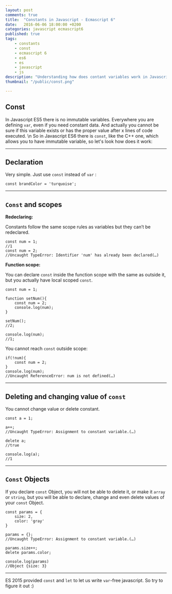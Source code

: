 ```yaml
---
layout: post
comments: true
title:  "Constants in Javascript - Ecmascript 6"
date:   2016-06-06 18:00:00 +0200
categories: javascript ecmascript6 
published: true
tags: 
    - constants
    - const
    - ecmascript 6
    - es6
    - es
    - javascript
    - js
description: "Understanding how does contant variables work in Javascript ecmascript 6. Immutable variables in Javascript"
thumbnail: "/public/const.png"

---
```


## Const

In Javascript ES5 there is no immutable variables. Everywhere you are defining `var`, even if you need constant data. And actually you cannot be sure if this variable exists or has the proper value after x lines of code executed. \n So in Javascript ES6 there is `const`, like the C++ one, which allows you to have immutable variable, so let's look how does it work:  <!--more-->

___

## Declaration

Very simple. Just use `const` instead of `var` :

    const brandColor = 'turquoise';  

___

## `Const` and scopes

**Redeclaring:**

Constants follow the same scope rules as variables but they can’t be redeclared. 

    const num = 1;
    //1
    const num = 2;
    //Uncaught TypeError: Identifier 'num' has already been declared(…)


**Function scope:**

You can declare `const` inside the function scope with the same as outside it, but you actually have local scoped `const`.

    const num = 1;
    
    function setNum(){
        const num = 2;
        console.log(num);
    }
    
    setNum();
    //2;
    
    console.log(num);
    //1;
    
You cannot reach `const` outside scope:

    if(!num){
        const num = 2;
    }
    console.log(num);
    //Uncaught ReferenceError: num is not defined(…)

___

## Deleting and changing value of `const`

You cannot change value or delete constant.

    const a = 1;
    
    a++;
    //Uncaught TypeError: Assignment to constant variable.(…)
    
    delete a;
    //true
    
    console.log(a);
    //1

___

## `Const` Objects

If you declare `const` Object, you will not be able to delete it, or make it `array` or `string`, but you will be able to declare, change and even delete values of your `const` Object.

    const params = {
        size: 2,
        color: 'gray'
    }
    
    params = {};
    //Uncaught TypeError: Assignment to constant variable.(…)
    
    params.size++;
    delete params.color;
    
    console.log(params)
    //Object {size: 3}

___

ES 2015 provided `const` and `let` to let us write `var`-free javascript. So try to figure it out :) 


